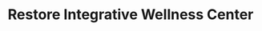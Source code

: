 ---
title: "Restore Integrative Wellness Center"
url: /pottstown/restore-integrative-wellness-center/
shop: Hanf
---